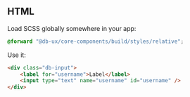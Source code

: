 ## HTML

Load SCSS globally somewhere in your app:

```scss
@forward "@db-ux/core-components/build/styles/relative";
```

Use it:

```html
<div class="db-input">
	<label for="username">Label</label>
	<input type="text" name="username" id="username" />
</div>
```
